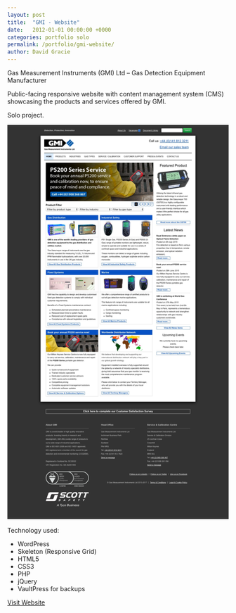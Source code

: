 ```yaml
---
layout: post
title:  "GMI - Website"
date:   2012-01-01 00:00:00 +0000
categories: portfolio solo
permalink: /portfolio/gmi-website/
author: David Gracie
---
```

Gas Measurement Instruments (GMI) Ltd – Gas Detection Equipment Manufacturer

Public-facing responsive website with content management system (CMS) showcasing the products and services offered by GMI.

Solo project.

![GMI Website Screenshot](/assets/images/portfolio/gmi-website.jpg)

Technology used:

* WordPress
* Skeleton (Responsive Grid)
* HTML5
* CSS3
* PHP
* jQuery
* VaultPress for backups


[Visit Website](https://www.gmiuk.com/)
